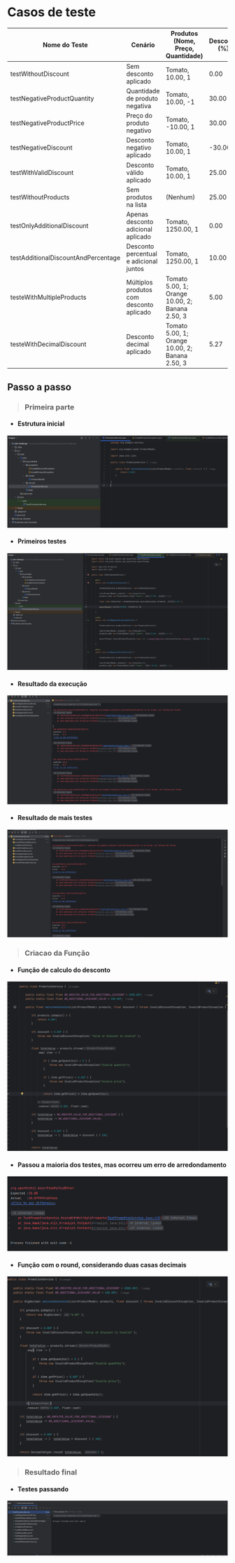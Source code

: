 # Casos de teste

| Nome do Teste                      | Cenário                                  | Produtos (Nome, Preço, Quantidade)          | Desconto (%) | Resultado Esperado         |
|------------------------------------|------------------------------------------|---------------------------------------------|--------------|----------------------------|
| testWithoutDiscount                | Sem desconto aplicado                    | Tomato, 10.00, 1                            | 0.00         | 10.00                     |
| testNegativeProductQuantity        | Quantidade de produto negativa           | Tomato, 10.00, -1                           | 30.00        | `InvalidProductException` |
| testNegativeProductPrice           | Preço do produto negativo                | Tomato, -10.00, 1                           | 30.00        | `InvalidProductException` |
| testNegativeDiscount               | Desconto negativo aplicado               | Tomato, 10.00, 1                            | -30.00       | `InvalidDiscountException`|
| testWithValidDiscount              | Desconto válido aplicado                 | Tomato, 10.00, 1                            | 25.00        | 7.50                      |
| testWithoutProducts                | Sem produtos na lista                    | (Nenhum)                                    | 25.00        | 0.00                      |
| testOnlyAdditionalDiscount         | Apenas desconto adicional aplicado       | Tomato, 1250.00, 1                          | 0.00         | 1150.00                   |
| testAdditionalDiscountAndPercentage| Desconto percentual e adicional juntos   | Tomato, 1250.00, 1                          | 10.00        | 1035.00                   |
| testeWithMultipleProducts          | Múltiplos produtos com desconto aplicado | Tomato 5.00, 1; Orange 10.00, 2; Banana 2.50, 3 | 5.00         | 30.88                     |
| testeWithDecimalDiscount           | Desconto decimal aplicado                | Tomato 5.00, 1; Orange 10.00, 2; Banana 2.50, 3 | 5.27         | 30.79                     |

## Passo a passo

> ### Primeira parte

  - #### Estrutura inicial
  ![Erro ao fazer o round](./documentation/initial-structure.png)

  - #### Primeiros testes
  ![Erro ao fazer o round](./documentation/first-teste-cases.png)

  - #### Resultado da execução 
  ![Erro ao fazer o round](./documentation/result-run-first-teste-cases.PNG)

  - #### Resultado de mais testes
  ![Erro ao fazer o round](./documentation/more-teste-result.png)


> ### Criacao da Função

  - #### Função de calculo do desconto
  ![Erro ao fazer o round](./documentation/function-without-round.png)

  - #### Passou a maioria dos testes, mas ocorreu um erro de arredondamento
  ![Erro ao fazer o round](./documentation/round-error.png)

  - #### Função com o round, considerando duas casas decimais
  ![Erro ao fazer o round](./documentation/edit-function-to-have-round.png)

> ### Resultado final

  - #### Testes passando
  ![Erro ao fazer o round](./documentation/final-result.PNG)
